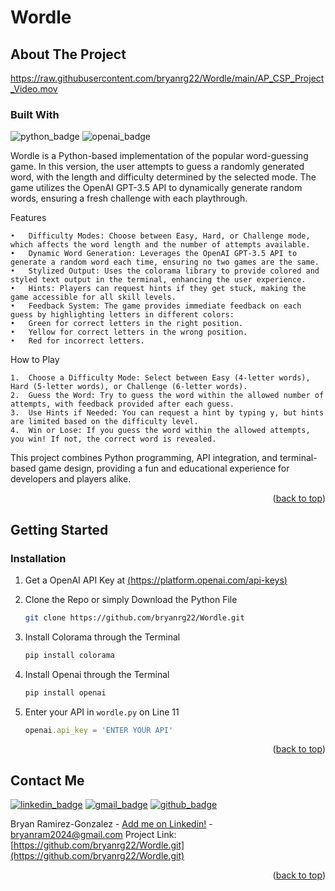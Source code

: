 # Wordle

<!-- ABOUT THE PROJECT -->
## About The Project

https://raw.githubusercontent.com/bryanrg22/Wordle/main/AP_CSP_Project_Video.mov

### Built With
![python_badge]
![openai_badge]

Wordle is a Python-based implementation of the popular word-guessing game. In this version, the user attempts to guess a randomly generated word, with the length and difficulty determined by the selected mode. The game utilizes the OpenAI GPT-3.5 API to dynamically generate random words, ensuring a fresh challenge with each playthrough.

Features

	•	Difficulty Modes: Choose between Easy, Hard, or Challenge mode, which affects the word length and the number of attempts available.
	•	Dynamic Word Generation: Leverages the OpenAI GPT-3.5 API to generate a random word each time, ensuring no two games are the same.
	•	Stylized Output: Uses the colorama library to provide colored and styled text output in the terminal, enhancing the user experience.
	•	Hints: Players can request hints if they get stuck, making the game accessible for all skill levels.
	•	Feedback System: The game provides immediate feedback on each guess by highlighting letters in different colors:
	•	Green for correct letters in the right position.
	•	Yellow for correct letters in the wrong position.
	•	Red for incorrect letters.

How to Play

	1.	Choose a Difficulty Mode: Select between Easy (4-letter words), Hard (5-letter words), or Challenge (6-letter words).
	2.	Guess the Word: Try to guess the word within the allowed number of attempts, with feedback provided after each guess.
	3.	Use Hints if Needed: You can request a hint by typing y, but hints are limited based on the difficulty level.
	4.	Win or Lose: If you guess the word within the allowed attempts, you win! If not, the correct word is revealed.

This project combines Python programming, API integration, and terminal-based game design, providing a fun and educational experience for developers and players alike. 

<p align="right">(<a href="#readme-top">back to top</a>)</p>




<!-- GETTING STARTED -->
## Getting Started

### Installation

1. Get a OpenAI API Key at [(https://platform.openai.com/api-keys)](https://platform.openai.com/api-keys)

2. Clone the Repo or simply Download the Python File
   ```sh
   git clone https://github.com/bryanrg22/Wordle.git
   ```
3. Install Colorama through the Terminal
   ```sh
   pip install colorama
   ```
4. Install Openai through the Terminal
   ```sh
   pip install openai
   ```
4. Enter your API in `wordle.py` on Line 11
   ```js
   openai.api_key = 'ENTER YOUR API'
   ```
<p align="right">(<a href="#readme-top">back to top</a>)</p>




<!-- CONTACT -->
## Contact Me

[![linkedin_badge]](https://linkedin.com/in/bryanrg22)  [![gmail_badge]](mailto:bryanram2024@gmail.com) [![github_badge]](http://www.github.com/bryanrg22)

Bryan Ramirez-Gonzalez - [Add me on Linkedin!](https://linkedin.com/in/bryanrg22) - [bryanram2024@gmail.com](mailto:bryanram2024@gmail.com)
Project Link: [https://github.com/bryanrg22/Wordle.git](https://github.com/bryanrg22/Wordle.git)

<p align="right">(<a href="#readme-top">back to top</a>)</p>




[python_badge]: https://img.shields.io/badge/python-3670A0?style=for-the-badge&logo=python&logoColor=ffdd54
[openai_badge]: https://a11ybadges.com/badge?logo=openai
[linkedin_badge]: https://img.shields.io/badge/LinkedIn-0077B5?style=for-the-badge&logo=linkedin&logoColor=white
[gmail_badge]: https://img.shields.io/badge/Gmail-D14836?style=for-the-badge&logo=gmail&logoColor=white
[github_badge]: https://img.shields.io/badge/GitHub-100000?style=for-the-badge&logo=github&logoColor=white
